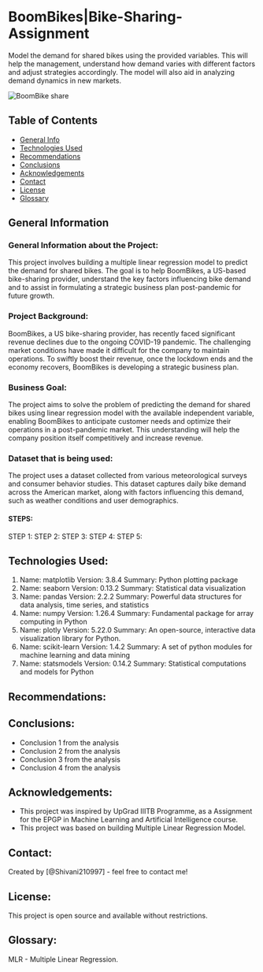 # BoomBikes|Bike-Sharing-Assignment
Model the demand for shared bikes using the provided variables. This will help the management, understand how demand varies with different factors and adjust 
strategies accordingly. The model will also aid in analyzing demand dynamics in new markets.

  ![BoomBike share](https://github.com/user-attachments/assets/f59d6155-559c-4d8c-8d77-be03ea6e2607)


## Table of Contents
* [General Info](#general-information)
* [Technologies Used](#technologies-used)
* [Recommendations](#recommendations)
* [Conclusions](#conclusions)
* [Acknowledgements](#acknowledgements)
* [Contact](#contact)
* [License](#license)
* [Glossary](#glossary)

<!-- You can include any other section that is pertinent to your problem -->

## General Information
### General Information about the Project:
This project involves building a multiple linear regression model to predict the demand for shared bikes. The goal is to help BoomBikes, a US-based bike-sharing provider, understand the key factors influencing bike demand and to assist in formulating a strategic business plan post-pandemic for future growth.

### Project Background:
BoomBikes, a US bike-sharing provider, has recently faced significant revenue declines due to the ongoing COVID-19 pandemic. The challenging market conditions 
have made it difficult for the company to maintain operations. To swiftly boost their revenue, once the lockdown ends and the economy recovers, BoomBikes is 
developing a strategic business plan.

### Business Goal:
The project aims to solve the problem of predicting the demand for shared bikes using linear regression model with the available independent variable, enabling BoomBikes to anticipate customer needs and optimize their operations in a post-pandemic market. This understanding will help the company position itself competitively and increase revenue.

### Dataset that is being used:
The project uses a dataset collected from various meteorological surveys and consumer behavior studies. 
This dataset captures daily bike demand across the American market, along with factors influencing this demand, such as weather conditions and user demographics.

#### STEPS:
STEP 1: 
STEP 2:
STEP 3: 
STEP 4:
STEP 5:

<!-- You don't have to answer all the questions - just the ones relevant to your project. -->

## Technologies Used:
1. Name: matplotlib
   Version: 3.8.4
   Summary: Python plotting package
2. Name: seaborn
   Version: 0.13.2
   Summary: Statistical data visualization
3. Name: pandas
   Version: 2.2.2
   Summary: Powerful data structures for data analysis, time series, and statistics
4. Name: numpy
   Version: 1.26.4
   Summary: Fundamental package for array computing in Python
5. Name: plotly
   Version: 5.22.0
   Summary: An open-source, interactive data visualization library for Python.
6. Name: scikit-learn
   Version: 1.4.2
   Summary: A set of python modules for machine learning and data mining
7. Name: statsmodels
   Version: 0.14.2
   Summary: Statistical computations and models for Python

<!-- As the libraries versions keep on changing, it is recommended to mention the version of library used in this project -->

## Recommendations:


## Conclusions:
- Conclusion 1 from the analysis
- Conclusion 2 from the analysis
- Conclusion 3 from the analysis
- Conclusion 4 from the analysis

<!-- You don't have to answer all the questions - just the ones relevant to your project. -->

## Acknowledgements:
- This project was inspired by UpGrad IIITB Programme, as a Assignment for the EPGP in Machine Learning and Artificial Intelligence course.
- This project was based on building Multiple Linear Regression Model.

## Contact:
Created by [@Shivani210997] - feel free to contact me!

## License:
This project is open source and available without restrictions.

## Glossary:
MLR - Multiple Linear Regression.

<!-- Optional -->
<!-- ## License -->
<!-- This project is open source and available under the [... License](). -->

<!-- You don't have to include all sections - just the one's relevant to your project -->
